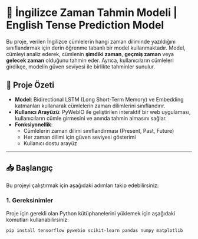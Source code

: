# 🧠 İngilizce Zaman Tahmin Modeli | English Tense Prediction Model

Bu proje, verilen İngilizce cümlelerin hangi zaman diliminde yazıldığını sınıflandırmak için derin öğrenme tabanlı bir model kullanmaktadır. Model, cümleyi analiz ederek, cümlenin **şimdiki zaman**, **geçmiş zaman** veya **gelecek zaman** olduğunu tahmin eder. Ayrıca, kullanıcıların cümleleri girdikçe, modelin güven seviyesi ile birlikte tahminler sunulur.

## 🚀 Proje Özeti

- **Model**: Bidirectional LSTM (Long Short-Term Memory) ve Embedding katmanları kullanarak cümlelerin zaman dilimlerini sınıflandırır.
- **Kullanıcı Arayüzü**: PyWebIO ile geliştirilen interaktif bir web uygulaması, kullanıcıların cümle girmesini ve anında tahmin almasını sağlar.
- **Fonksiyonellik**:
  - Cümlelerin zaman dilimi sınıflandırması (Present, Past, Future)
  - Her zaman dilimi için güven seviyesi gösterimi
  - Kullanıcı dostu arayüz

---

## 📥 Başlangıç

Bu projeyi çalıştırmak için aşağıdaki adımları takip edebilirsiniz:

### 1. Gereksinimler

Proje için gerekli olan Python kütüphanelerini yüklemek için aşağıdaki komutları kullanabilirsiniz:

```bash
pip install tensorflow pywebio scikit-learn pandas numpy matplotlib
